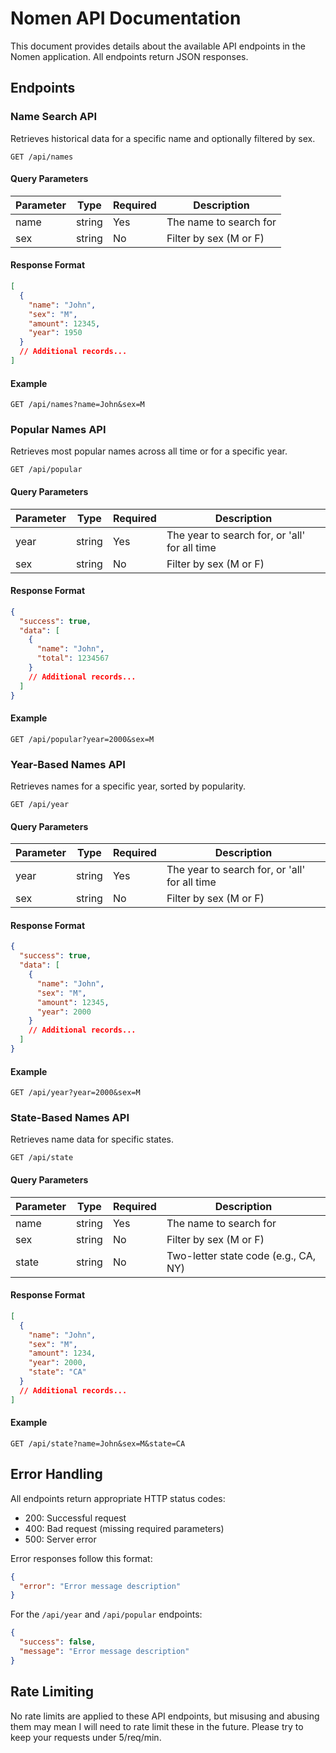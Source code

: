 # Nomen API Documentation

This document provides details about the available API endpoints in the Nomen application. All endpoints return JSON responses.

## Endpoints

### Name Search API

Retrieves historical data for a specific name and optionally filtered by sex.

```
GET /api/names
```

#### Query Parameters

| Parameter | Type   | Required | Description            |
| --------- | ------ | -------- | ---------------------- |
| name      | string | Yes      | The name to search for |
| sex       | string | No       | Filter by sex (M or F) |

#### Response Format

```json
[
  {
    "name": "John",
    "sex": "M",
    "amount": 12345,
    "year": 1950
  }
  // Additional records...
]
```

#### Example

```
GET /api/names?name=John&sex=M
```

### Popular Names API

Retrieves most popular names across all time or for a specific year.

```
GET /api/popular
```

#### Query Parameters

| Parameter | Type   | Required | Description                                   |
| --------- | ------ | -------- | --------------------------------------------- |
| year      | string | Yes      | The year to search for, or 'all' for all time |
| sex       | string | No       | Filter by sex (M or F)                        |

#### Response Format

```json
{
  "success": true,
  "data": [
    {
      "name": "John",
      "total": 1234567
    }
    // Additional records...
  ]
}
```

#### Example

```
GET /api/popular?year=2000&sex=M
```

### Year-Based Names API

Retrieves names for a specific year, sorted by popularity.

```
GET /api/year
```

#### Query Parameters

| Parameter | Type   | Required | Description                                   |
| --------- | ------ | -------- | --------------------------------------------- |
| year      | string | Yes      | The year to search for, or 'all' for all time |
| sex       | string | No       | Filter by sex (M or F)                        |

#### Response Format

```json
{
  "success": true,
  "data": [
    {
      "name": "John",
      "sex": "M",
      "amount": 12345,
      "year": 2000
    }
    // Additional records...
  ]
}
```

#### Example

```
GET /api/year?year=2000&sex=M
```

### State-Based Names API

Retrieves name data for specific states.

```
GET /api/state
```

#### Query Parameters

| Parameter | Type   | Required | Description                          |
| --------- | ------ | -------- | ------------------------------------ |
| name      | string | Yes      | The name to search for               |
| sex       | string | No       | Filter by sex (M or F)               |
| state     | string | No       | Two-letter state code (e.g., CA, NY) |

#### Response Format

```json
[
  {
    "name": "John",
    "sex": "M",
    "amount": 1234,
    "year": 2000,
    "state": "CA"
  }
  // Additional records...
]
```

#### Example

```
GET /api/state?name=John&sex=M&state=CA
```

## Error Handling

All endpoints return appropriate HTTP status codes:

- 200: Successful request
- 400: Bad request (missing required parameters)
- 500: Server error

Error responses follow this format:

```json
{
  "error": "Error message description"
}
```

For the `/api/year` and `/api/popular` endpoints:

```json
{
  "success": false,
  "message": "Error message description"
}
```

## Rate Limiting

No rate limits are applied to these API endpoints, but misusing and abusing them may mean I will need to rate limit these in the future. Please try to keep your requests under 5/req/min.
